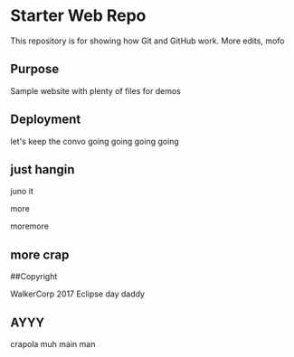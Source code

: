# Starter Web Repo

This repository is for showing how Git and GitHub work. More edits, mofo

## Purpose

Sample website with plenty of files for demos

## Deployment

let's keep the convo going
going
going
going
## just hangin

juno it

more

moremore

## more crap

##Copyright

WalkerCorp 2017 Eclipse day daddy

## AYYY

crapola muh main man